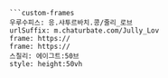 
```쿠스통-프라메스
```custom-frames
우루수피스: 응.샤투르바치.콩/줄리_로브
urlSuffix: m.chaturbate.com/Jully_Lov
frame: https://
frame: https://
스칠리: 에이그트:50브
style: height:50vh
```
```

